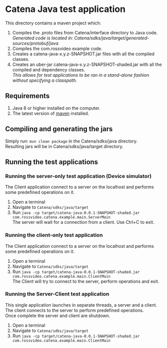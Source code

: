 # Catena Java test application

This directory contains a maven project which:
1. Compiles the .proto files from Catena/interface directory to Java code.  
*Generated code is located in: Catena/sdks/java/target/generated-sources/protobuf/java*
2. Compiles the com.rossvideo example code.
3. Creates a catena-java-x.y.z-SNAPSHOT.jar files with all the compiled classes.
4. Creates an uber-jar catena-java-x.y.z-SNAPSHOT-shaded.jar with all the compiled and dependency classes.  
*This allows for test applications to be ran in a stand-alone fashion without specifying a classpath.*

## Requirements
1. Java 8 or higher installed on the computer.
2. The latest version of [maven](https://maven.apache.org/download.cgi) installed.

## Compiling and generating the jars
Simply run: `mvn clean package` in the Catena/sdks/java directory.  
Resulting jars will be in Catena/sdks/java/target directory.

## Running the test applications

### Running the server-only test application (Device simulator)
The Client application connect to a server on the localhost and performs some predefined operations on it.

1. Open a terminal
2. Navigate to `Catena/sdks/java/target`
3. Run `java -cp target/catena-java-0.0.1-SNAPSHOT-shaded.jar com.rossvideo.catena.example.main.ServerMain`  
The server will wait for a connection from a client.  Use Ctrl+C to exit.

### Running the client-only test application
The Client application connect to a server on the localhost and performs some predefined operations on it.

1. Open a terminal
2. Navigate to `Catena/sdks/java/target`
3. Run `java -cp target/catena-java-0.0.1-SNAPSHOT-shaded.jar com.rossvideo.catena.example.main.ClientMain`  
The Client will try to connect to the server, perform operations and exit.

### Running the Server-Client test application
This single application launches in separate threads, a server and a client.  The client connects to the server to perform predefined operations.  
Once complete the server and client are shutdown.
1. Open a terminal
2. Navigate to `Catena/sdks/java/target`
3. Run `java -cp target/catena-java-0.0.1-SNAPSHOT-shaded.jar com.rossvideo.catena.example.main.ClientMain`  


